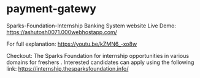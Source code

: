 # payment-gatewy
Sparks-Foundation-Internship
Banking System website Live Demo: https://ashutosh0071.000webhostapp.com/

For full explanation: https://youtu.be/kZMN6_-xo8w

Checkout: The Sparks Foundation for internship opportunities in various domains for freshers . Interested candidates can apply using the following link: https://internship.thesparksfoundation.info/
